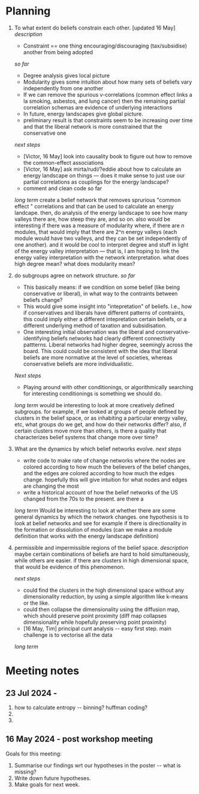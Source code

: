 # Planning 
1. To what extent do beliefs constrain each other. [updated 16 May]
    *description* 
    - Constraint == one thing encouraging/discouraging (tax/subsidise) another from being adopted

    *so far*
    - Degree analysis gives local picture
    - Modularity gives some intuition about how many sets of beliefs vary independently from one another 
    - If we can remove the spurious v-correlations (common effect links a la smoking, asbestos, and lung cancer) then the remaining partial correlation schemas are evidence of underlying interactions
    - In future, energy landscapes give global picture.
    - preliminary result is that constraints seem to be increasing over time and that the liberal network is more constrained that the conservative one

    *next steps*
    - [Victor, 16 May] look into causality book to figure out how to remove the common-effect associations
    - [Victor, 16 May] ask mirta/rudi/?eddie about how to calculate an energy landscape on things — does it make sense to just use our partial correlations as couplings for the energy landscape?
    - comment and clean code so far

    *long term*
    create a belief network that removes sprurious "common effect " correlations and that can be used to calculate an energy landcape. then, do analysis of the energy landscape to see how many valleys there are, how steep they are, and so on. also would be interesting if there was a measure of modularity where, if there are *n* modules, that would imply that there are 2^n energy valleys (each module would have two valleys, and they can be set independently of one another). and it would be cool to interpret degree and stuff in light of the energy valley interpretation — that is, I am hoping to link the energy valley interpretation with the network interpretation. what does high degree mean? what does modularity mean?

2. do subgroups agree on network structure.
    *so far*
    - This basically means: if we condition on some belief (like being conservative or liberal), in what way to the contraints between beliefs change? 
    - This would give some insight into "intepretation" of beliefs. I.e., how if conservatives and liberals have different patterns of contraints, this could imply either a different intepretation certain beliefs, or a different underlying method of taxation and subsidisation.  
    - One interesting initial observation was the liberal and conservative-identifying beliefs networks had clearly different connectivity pattterns. Liberal networks had higher degree, seemingly across the board. This could could be consistent with the idea that liberal beliefs are more normative at the level of societies, whereas conservative beliefs are more individualistic. 

    *Next steps*
    - Playing around with other conditionings, or algorithmically searching for interesting conditionings is something we should do.

    *long term*
    would be interesting to look at more creatively defined subgroups. for example, if we looked at groups of people defined by clusters in the belief space, or as inhabiting a particular energy valley, etc, what groups do we get, and how do their networks differ? also, if certain clusters move more than others, is there a quality that characterizes belief systems that change more over time?

3. What are the dynamics by which belief networks evolve. 
    *next steps*
    - write code to make rate of change networks where the nodes are colored according to how much the believers of the belief changes, and the edges are colored according to how much the edges change. hopefully this will give intuition for what nodes and edges are changing the most
    - write a historical account of how the belief networks of the US changed from the 70s to the present. are there a
    
    *long term*
    Would be interesting to look at whether there are some general dynamics by which the network changes. one hypothesis is to look at belief networks and see for example if there is directionality in the formation or dissolution of modules (can we make a module definition that works with the energy landscape definition)

4. permissible and impermissible regions of the belief space.
    *description*
    maybe certain combinations of beliefs are hard to hold simultaneously, while others are easier. if there are clusters in high dimensional space, that would be evidence of this phenomenon. 

    *next steps*
    - could find the clusters in the high dimensional space without any dimensionality reduction, by using a simple algorithm like k-means or the like. 
    - could then collapse the dimensionality using the diffusion map, which should preserve point proximity (diff map collapses dimensionality while hopefully preserving point proximity)
    - [16 May, Tim] principal cunt analysis -- easy first step. main challenge is to vectorise all the data

    *long term*

# Meeting notes

## 23 Jul 2024 - 
1. how to calculate entropy -- binning? huffman coding? 
2. 
3. 


## 16 May 2024 - post workshop meeting
Goals for this meeting:
1. Summarise our findings wrt our hypotheses in the poster -- what is missing?
2. Write down future hypotheses.
3. Make goals for next week. 


